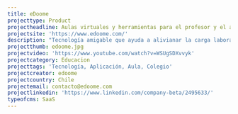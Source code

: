 ```yaml
---
title: eDoome
projecttype: Product
projectheadline: Aulas virtuales y herramientas para el profesor y el aula
projectsite: 'https://www.edoome.com/'
description: "Tecnología amigable que ayuda a alivianar la carga laboral del profesor\n\nQueremos hacer tu vida más fácil y para ello te ofrecemos herramientas gratuitas tales como compartir documentos y recibir entregas de tareas, que ya ahorran tiempo semanalmente a un 85% de nuestros profesores. ¡A un tercio de ellos 2 horas o más!\n\n## Facilidad de uso y adopción\n\nNos esforzamos en entregarte un servicio amigable y simple de adoptar en tu forma de enseñar y para estar en comunicación con tus estudiantes. Aprende más sobre Edoome consultando:\_\\\n\\\nNuestros\_[Videos Tutoriales](https://www.youtube.com/playlist?list=PLmxHFF2nWou_b6TB81QRwv2UvuEBP3GAM)\_y nuestras\_[Guías Paso a Paso](http://blog.edoome.com/es/guias_paso_por_paso/)"
projectthumb: edoome.jpg
projectvideo: 'https://www.youtube.com/watch?v=WSUgSDXvvyk'
projectcategory: Educacion
projecttags: 'Tecnología, Aplicación, Aula, Colegio'
projectcreator: edoome
projectcountry: Chile
projectemail: contacto@edoome.com
projectlinkedin: 'https://www.linkedin.com/company-beta/2495633/'
typeofcms: SaaS
---
```



